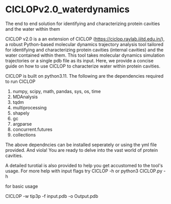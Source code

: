 # CICLOPv2.0_waterdynamics
The end to end solution for identifying and characterizing protein cavities and the water within them 

CICLOP v2.0 is a an extension of CICLOP (https://ciclop.raylab.iiitd.edu.in/), a robust Python-based molecular dynamics trajectory analysis tool tailored for identifying and characterizing protein cavities (internal cavities) and the water contained within them. This tool takes molecular dynamics simulation trajectories or a single pdb file as its input. Here, we provide a concise guide on how to use CICLOP to characterize water within protein cavities.

CICLOP is built on python3.11. The following are the dependencies required to run CICLOP
1. numpy, scipy, math, pandas, sys, os, time
2. MDAnalysis
3. tqdm
4. multiprocessing
5. shapely
6. gc
7. argparse
8. concurrent.futures
9. collections

The above dependncies can be installed seperately or using the yml file provided. And viola! You are ready to delve into the vast world of protein cavities.

A detailed turotial is also provided to help you get accustomed to the tool's usage.
For more help with input flags try
CICLOP -h 
or
python3 CICLOP.py -h

for basic usage

CICLOP -w tip3p -f input.pdb -o Output.pdb
